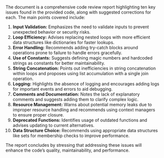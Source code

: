 The document is a comprehensive code review report highlighting ten key issues found in the provided code, along with suggested corrections for each. The main points covered include:

1. **Input Validation:** Emphasizes the need to validate inputs to prevent unexpected behavior or security risks.
2. **Loop Efficiency:** Advises replacing nested loops with more efficient data structures like dictionaries for faster lookups.
3. **Error Handling:** Recommends adding try-catch blocks around operations prone to failure to handle errors gracefully.
4. **Use of Constants:** Suggests defining magic numbers and hardcoded strings as constants for better maintainability.
5. **String Concatenation:** Points out inefficiencies in string concatenation within loops and proposes using list accumulation with a single join operation.
6. **Logging:** Highlights the absence of logging and encourages adding logs for important events and errors to aid debugging.
7. **Comments and Documentation:** Notes the lack of explanatory comments and suggests adding them to clarify complex logic.
8. **Resource Management:** Warns about potential memory leaks due to improper resource handling and recommends using context managers to ensure proper closure.
9. **Deprecated Functions:** Identifies usage of outdated functions and advises updating to current alternatives.
10. **Data Structure Choice:** Recommends using appropriate data structures like sets for membership checks to improve performance.

The report concludes by stressing that addressing these issues will enhance the code’s quality, maintainability, and performance.